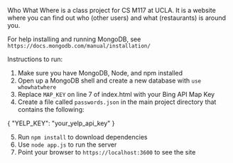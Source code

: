 Who What Where is a class project for CS M117 at UCLA. It is a website where you can find out who (other users) and what (restaurants) is around you.

For help installing and running MongoDB, see `https://docs.mongodb.com/manual/installation/`

Instructions to run:
1) Make sure you have MongoDB, Node, and npm installed
2) Open up a MongoDB shell and create a new database with `use whowhatwhere`
3) Replace `MAP_KEY` on line 7 of index.html with your Bing API Map Key
4) Create a file called `passwords.json` in the main project directory that contains the following:

{
  "YELP_KEY": "your_yelp_api_key"
}


5) Run `npm install` to download dependencies
6) Use `node app.js` to run the server
7) Point your browser to `https://localhost:3600` to see the site
